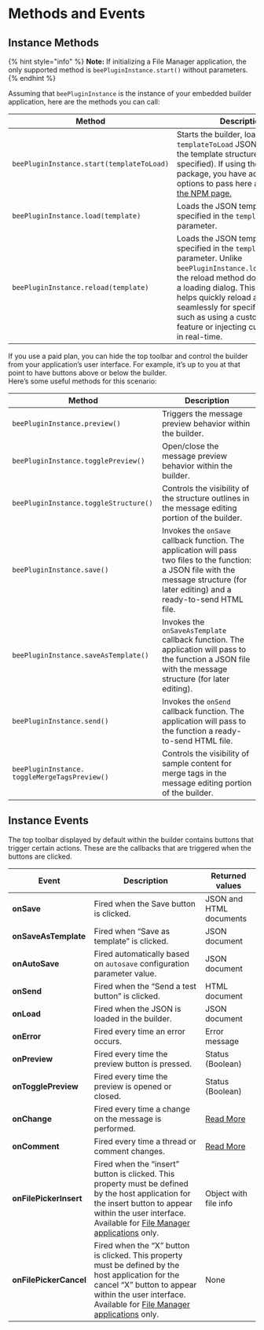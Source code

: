 # Methods and Events

## Instance Methods <a href="#instance-methods" id="instance-methods"></a>

{% hint style="info" %}
**Note:** If initializing a File Manager application, the only supported method is `beePluginInstance.start()` without parameters.
{% endhint %}

Assuming that `beePluginInstance` is the instance of your embedded builder application, here are the methods you can call:

| Method                                    | Description                                                                                                                                                                                                                                                                                                                             |
| ----------------------------------------- | --------------------------------------------------------------------------------------------------------------------------------------------------------------------------------------------------------------------------------------------------------------------------------------------------------------------------------------- |
| `beePluginInstance.start(templateToLoad)` | Starts the builder, loading the `templateToLoad` JSON string with the template structure (if specified). If using the NPM package, you have additional options to pass here as defined on [the NPM page.](https://www.npmjs.com/package/@mailupinc/bee-plugin)                                                                          |
| `beePluginInstance.load(template)`        | Loads the JSON template string specified in the `template` parameter.                                                                                                                                                                                                                                                                   |
| `beePluginInstance.reload(template)`      | Loads the JSON template string specified in the `template` parameter. Unlike `beePluginInstance.load(template)`, the reload method does not trigger a loading dialog. This method helps quickly reload a template seamlessly for specific use cases, such as using a custom undo/redo feature or injecting custom content in real-time. |

If you use a paid plan, you can hide the top toolbar and control the builder from your application’s user interface. For example, it’s up to you at that point to have buttons above or below the builder.\
Here’s some useful methods for this scenario:

| Method                                        | Description                                                                                                                                                                            |
| --------------------------------------------- | -------------------------------------------------------------------------------------------------------------------------------------------------------------------------------------- |
| `beePluginInstance.preview()`                 | Triggers the message preview behavior within the builder.                                                                                                                              |
| `beePluginInstance.togglePreview()`           | Open/close the message preview behavior within the builder.                                                                                                                            |
| `beePluginInstance.toggleStructure()`         | Controls the visibility of the structure outlines in the message editing portion of the builder.                                                                                       |
| `beePluginInstance.save()`                    | Invokes the `onSave` callback function. The application will pass two files to the function: a JSON file with the message structure (for later editing) and a ready-to-send HTML file. |
| `beePluginInstance.saveAsTemplate()`          | Invokes the `onSaveAsTemplate` callback function. The application will pass to the function a JSON file with the message structure (for later editing).                                |
| `beePluginInstance.send()`                    | Invokes the `onSend` callback function. The application will pass to the function a ready-to-send HTML file.                                                                           |
| `beePluginInstance. toggleMergeTagsPreview()` | Controls the visibility of sample content for merge tags in the message editing portion of the builder.                                                                                |

## Instance Events <a href="#instance-events" id="instance-events"></a>

The top toolbar displayed by default within the builder contains buttons that trigger certain actions. These are the callbacks that are triggered when the buttons are clicked.

| Event                  | Description                                                                                                                                                                                                                                                                            | Returned values                                   |
| ---------------------- | -------------------------------------------------------------------------------------------------------------------------------------------------------------------------------------------------------------------------------------------------------------------------------------- | ------------------------------------------------- |
| **onSave**             | Fired when the Save button is clicked.                                                                                                                                                                                                                                                 | JSON and HTML documents                           |
| **onSaveAsTemplate**   | Fired when “Save as template” is clicked.                                                                                                                                                                                                                                              | JSON document                                     |
| **onAutoSave**         | Fired automatically based on `autosave` configuration parameter value.                                                                                                                                                                                                                 | JSON document                                     |
| **onSend**             | Fired when the “Send a test button” is clicked.                                                                                                                                                                                                                                        | HTML document                                     |
| **onLoad**             | Fired when the JSON is loaded in the builder.                                                                                                                                                                                                                                          | JSON document                                     |
| **onError**            | Fired every time an error occurs.                                                                                                                                                                                                                                                      | Error message                                     |
| **onPreview**          | Fired every time the preview button is pressed.                                                                                                                                                                                                                                        | Status (Boolean)                                  |
| **onTogglePreview**    | Fired every time the preview is opened or closed.                                                                                                                                                                                                                                      | Status (Boolean)                                  |
| **onChange**           | Fired every time a change on the message is performed.                                                                                                                                                                                                                                 | [Read More](../../tracking-message-changes.md)    |
| **onComment**          | Fired every time a thread or comment changes.                                                                                                                                                                                                                                          | [Read More](../../advanced-options/commenting.md) |
| **onFilePickerInsert** | Fired when the “insert” button is clicked. This property must be defined by the host application for the insert button to appear within the user interface. Available for [File Manager applications](../../file-manager-application-overview.md#configure-insert-and-x-buttons) only. | Object with file info                             |
| **onFilePickerCancel** | Fired when the “X” button is clicked. This property must be defined by the host application for the cancel “X” button to appear within the user interface. Available for [File Manager applications](../../file-manager-application-overview.md#configure-insert-and-x-buttons) only.  | None                                              |
